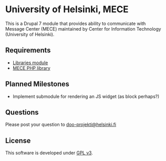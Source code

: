 # University of Helsinki, MECE

This is a Drupal 7 module that provides ability to communicate with Message
Center (MECE) maintained by Center for Information Technology (University of
Helsinki).

## Requirements
* [Libraries module](https://www.drupal.org/project/libraries)
* [MECE PHP library](https://github.com/UniversityofHelsinki/mece-php) 

## Planned Milestones
* Implement submodule for rendering an JS widget (as block perhaps?)

## Questions
Please post your question to doo-projekti@helsinki.fi

## License
This software is developed under [GPL v3](LICENSE.txt).
